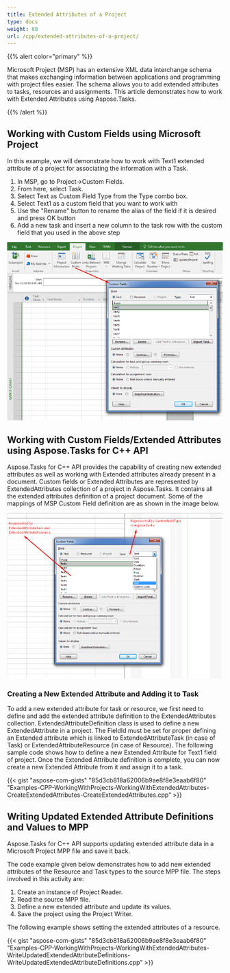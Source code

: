 ```yaml
---
title: Extended Attributes of a Project
type: docs
weight: 80
url: /cpp/extended-attributes-of-a-project/
---
```


{{% alert color="primary" %}} 

Microsoft Project (MSP) has an extensive XML data interchange schema that makes exchanging information between applications and programming with project files easier. The schema allows you to add extended attributes to tasks, resources and assignments. This article demonstrates how to work with Extended Attributes using Aspose.Tasks.

{{% /alert %}} 
## **Working with Custom Fields using Microsoft Project**
In this example, we will demonstrate how to work with Text1 extended attribute of a project for associating the information with a Task.

1. In MSP, go to Project->Custom Fields.
2. From here, select Task.
3. Select Text as Custom Field Type from the Type combo box.
4. Select Text1 as a custom field that you want to work with
5. Use the "Rename" button to rename the alias of the field if it is desired and press OK button
6. Add a new task and insert a new column to the task row with the custom field that you used in the above step

![open extended attributes in Microsoft Project](working-with-extended-attributes-of-a-project_1.png)
## **Working with Custom Fields/Extended Attributes using Aspose.Tasks for C++ API**
Aspose.Tasks for C++ API provides the capability of creating new extended attributes as well as working with Extended attributes already present in a document. Custom fields or Extended Attributes are represented by ExtendedAttributes collection of a project in Aspose.Tasks. It contains all the extended attributes definition of a project document. Some of the mappings of MSP Custom Field definition are as shown in the image below.

![edit extended attributes in Microsoft Project](extended-attributes-of-a-project_1.png)
### **Creating a New Extended Attribute and Adding it to Task**
To add a new extended attribute for task or resource, we first need to define and add the extended attribute definition to the ExtendedAttributes collection. ExtendedAttributeDefinition class is used to define a new ExtendedAttribute in a project. The FieldId must be set for proper defining an Extended attribute which is linked to ExtendedAttributeTask (in case of Task) or ExtendedAttributeResource (in case of Resource). The following sample code shows how to define a new Extended Attribute for Text1 field of project. Once the Extended Attribute definition is complete, you can now create a new Extended Attribute from it and assign it to a task.

{{< gist "aspose-com-gists" "85d3cb818a62006b9ae8f8e3eaab6f80" "Examples-CPP-WorkingWithProjects-WorkingWithExtendedAttributes-CreateExtendedAttributes-CreateExtendedAttributes.cpp" >}}
## **Writing Updated Extended Attribute Definitions and Values to MPP**
Aspose.Tasks for C++ API supports updating extended attribute data in a Microsoft Project MPP file and save it back.

The code example given below demonstrates how to add new extended attributes of the Resource and Task types to the source MPP file. The steps involved in this activity are:

1. Create an instance of Project Reader.
2. Read the source MPP file.
3. Define a new extended attribute and update its values.
4. Save the project using the Project Writer.

The following example shows setting the extended attributes of a resource.

{{< gist "aspose-com-gists" "85d3cb818a62006b9ae8f8e3eaab6f80" "Examples-CPP-WorkingWithProjects-WorkingWithExtendedAttributes-WriteUpdatedExtendedAttributeDefinitions-WriteUpdatedExtendedAttributeDefinitions.cpp" >}}
